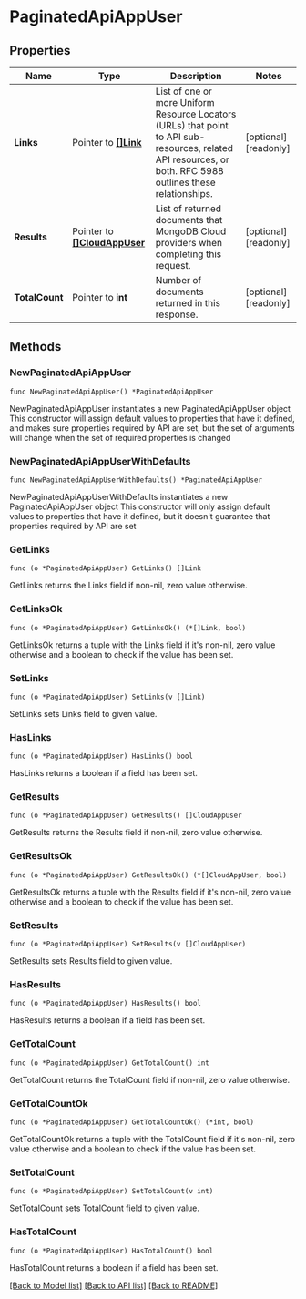 # PaginatedApiAppUser

## Properties

Name | Type | Description | Notes
------------ | ------------- | ------------- | -------------
**Links** | Pointer to [**[]Link**](Link.md) | List of one or more Uniform Resource Locators (URLs) that point to API sub-resources, related API resources, or both. RFC 5988 outlines these relationships. | [optional] [readonly] 
**Results** | Pointer to [**[]CloudAppUser**](CloudAppUser.md) | List of returned documents that MongoDB Cloud providers when completing this request. | [optional] [readonly] 
**TotalCount** | Pointer to **int** | Number of documents returned in this response. | [optional] [readonly] 

## Methods

### NewPaginatedApiAppUser

`func NewPaginatedApiAppUser() *PaginatedApiAppUser`

NewPaginatedApiAppUser instantiates a new PaginatedApiAppUser object
This constructor will assign default values to properties that have it defined,
and makes sure properties required by API are set, but the set of arguments
will change when the set of required properties is changed

### NewPaginatedApiAppUserWithDefaults

`func NewPaginatedApiAppUserWithDefaults() *PaginatedApiAppUser`

NewPaginatedApiAppUserWithDefaults instantiates a new PaginatedApiAppUser object
This constructor will only assign default values to properties that have it defined,
but it doesn't guarantee that properties required by API are set

### GetLinks

`func (o *PaginatedApiAppUser) GetLinks() []Link`

GetLinks returns the Links field if non-nil, zero value otherwise.

### GetLinksOk

`func (o *PaginatedApiAppUser) GetLinksOk() (*[]Link, bool)`

GetLinksOk returns a tuple with the Links field if it's non-nil, zero value otherwise
and a boolean to check if the value has been set.

### SetLinks

`func (o *PaginatedApiAppUser) SetLinks(v []Link)`

SetLinks sets Links field to given value.

### HasLinks

`func (o *PaginatedApiAppUser) HasLinks() bool`

HasLinks returns a boolean if a field has been set.
### GetResults

`func (o *PaginatedApiAppUser) GetResults() []CloudAppUser`

GetResults returns the Results field if non-nil, zero value otherwise.

### GetResultsOk

`func (o *PaginatedApiAppUser) GetResultsOk() (*[]CloudAppUser, bool)`

GetResultsOk returns a tuple with the Results field if it's non-nil, zero value otherwise
and a boolean to check if the value has been set.

### SetResults

`func (o *PaginatedApiAppUser) SetResults(v []CloudAppUser)`

SetResults sets Results field to given value.

### HasResults

`func (o *PaginatedApiAppUser) HasResults() bool`

HasResults returns a boolean if a field has been set.
### GetTotalCount

`func (o *PaginatedApiAppUser) GetTotalCount() int`

GetTotalCount returns the TotalCount field if non-nil, zero value otherwise.

### GetTotalCountOk

`func (o *PaginatedApiAppUser) GetTotalCountOk() (*int, bool)`

GetTotalCountOk returns a tuple with the TotalCount field if it's non-nil, zero value otherwise
and a boolean to check if the value has been set.

### SetTotalCount

`func (o *PaginatedApiAppUser) SetTotalCount(v int)`

SetTotalCount sets TotalCount field to given value.

### HasTotalCount

`func (o *PaginatedApiAppUser) HasTotalCount() bool`

HasTotalCount returns a boolean if a field has been set.

[[Back to Model list]](../README.md#documentation-for-models) [[Back to API list]](../README.md#documentation-for-api-endpoints) [[Back to README]](../README.md)


